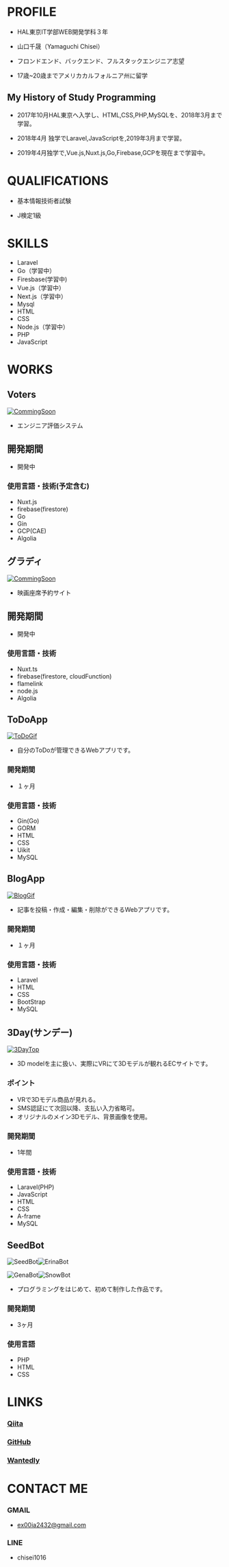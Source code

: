 # PROFILE

- HAL東京IT学部WEB開発学科３年

- 山口千晟（Yamaguchi  Chisei）

- フロンドエンド、バックエンド、フルスタックエンジニア志望

- 17歳~20歳までアメリカカルフォルニア州に留学

  

##  My History of Study Programming

- 2017年10月HAL東京へ入学し、HTML,CSS,PHP,MySQLを、2018年3月まで学習。

- 2018年4月 独学でLaravel,JavaScriptを,2019年3月まで学習。

- 2019年4月独学で,Vue.js,Nuxt.js,Go,Firebase,GCPを現在まで学習中。

  

# QUALIFICATIONS

- 基本情報技術者試験

- J検定1級

  


# SKILLS

- Laravel
- Go（学習中）
- Firesbase(学習中)
- Vue.js（学習中）
- Next.js（学習中）
- Mysql
- HTML
- CSS
- Node.js（学習中）
- PHP
- JavaScript



# WORKS

## Voters

[![CommingSoon](/image/coming-soon.jpg)](https://github.com/Cherry0202/ProjectVoters)

- エンジニア評価システム

## 開発期間

- 開発中

### 使用言語・技術(予定含む)

- Nuxt.js
- firebase(firestore)
- Go
- Gin
- GCP(CAE)
- Algolia

## グラディ

[![CommingSoon](/image/coming-soon.jpg)](https://github.com/yutaroyoshikawa/grady)

- 映画座席予約サイト

## 開発期間

- 開発中

### 使用言語・技術

- Nuxt.ts
- firebase(firestore, cloudFunction)
- flamelink
- node.js 
- Algolia

## ToDoApp

[![ToDoGif](/image/ToDO.gif)](https://github.com/Cherry0202/ToDoApp)

- 自分のToDoが管理できるWebアプリです。

### 開発期間

- １ヶ月

### 使用言語・技術

- Gin(Go)
- GORM
- HTML
- CSS
- Uikit
- MySQL

## BlogApp

  [![BlogGif](/image/Blog.gif)](https://github.com/Cherry0202/Article)

- 記事を投稿・作成・編集・削除ができるWebアプリです。

### 開発期間

- １ヶ月

### 使用言語・技術

- Laravel
- HTML
- CSS
- BootStrap
- MySQL


## 3Day(サンデー)
  [![3DayTop](/image/3Day0.7.gif)](https://qiita.com/ChiseiYamaguchi/items/852b36db802cc167b593)
  - 3D modelを主に扱い、実際にVRにて3Dモデルが観れるECサイトです。


### ポイント
- VRで3Dモデル商品が見れる。
- SMS認証にて次回以降、支払い入力省略可。
- オリジナルのメイン3Dモデル、背景画像を使用。


### 開発期間
- 1年間

### 使用言語・技術

- Laravel(PHP)
- JavaScript
- HTML
- CSS
- A-frame
- MySQL

## SeedBot

![SeedBot](/image/SeedBotTop.png)![ErinaBot](/image/ErinaBot.png)

![GenaBot](/image/GenaBot.png)![SnowBot](/image/SnowBot.png)

- プログラミングをはじめて、初めて制作した作品です。

### 開発期間

- 3ヶ月

### 使用言語

- PHP
- HTML
- CSS



# LINKS

### [Qiita](https://qiita.com/ChiseiYamaguchi)

### [GitHub](https://github.com/Cherry0202)

### [Wantedly](https://www.wantedly.com/users/73917130)

  

# CONTACT ME

### GMAIL
- ex00ia2432@gmail.com

### LINE
- chisei1016



